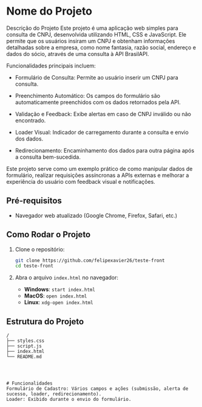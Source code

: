 # Nome do Projeto

Descrição do Projeto
Este projeto é uma aplicação web simples para consulta de CNPJ, desenvolvida utilizando HTML, CSS e JavaScript. Ele permite que os usuários insiram um CNPJ e obtenham informações detalhadas sobre a empresa, como nome fantasia, razão social, endereço e dados do sócio, através de uma consulta à API BrasilAPI.

Funcionalidades principais incluem:

<ul>
    <li>
Formulário de Consulta: Permite ao usuário inserir um CNPJ para consulta.
   </li>
</ul>
<ul>
    <li>
     Preenchimento Automático: Os campos do formulário são automaticamente preenchidos com os dados retornados pela API.   
    </li>
</ul>
<ul>
    <li>
        Validação e Feedback: Exibe alertas em caso de CNPJ inválido ou não encontrado.
    </li>
</ul>
<ul>
    <li>
        Loader Visual: Indicador de carregamento durante a consulta e envio dos dados.
    </li>
</ul>
<ul>
    <li>
        Redirecionamento: Encaminhamento dos dados para outra página após a consulta bem-sucedida.
    </li>
</ul>

Este projeto serve como um exemplo prático de como manipular dados de formulário, realizar requisições assíncronas a APIs externas e melhorar a experiência do usuário com feedback visual e notificações.

## Pré-requisitos

- Navegador web atualizado (Google Chrome, Firefox, Safari, etc.)

## Como Rodar o Projeto

1. Clone o repositório:
    ```bash
    git clone https://github.com/felipexavier26/teste-front
    cd teste-front
    ```

2. Abra o arquivo `index.html` no navegador:
    - **Windows**: `start index.html`
    - **MacOS**: `open index.html`
    - **Linux**: `xdg-open index.html`

## Estrutura do Projeto

```plaintext
/
├── styles.css
├── script.js
├── index.html
└── README.md




# Funcionalidades
Formulário de Cadastro: Vários campos e ações (submissão, alerta de sucesso, loader, redirecionamento).
Loader: Exibido durante o envio do formulário.
